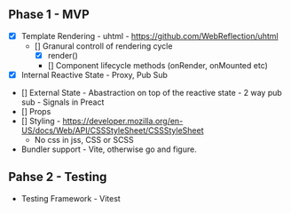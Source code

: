 ## Phase 1 - MVP

-   [x] Template Rendering - uhtml - https://github.com/WebReflection/uhtml
    -   [] Granural controll of rendering cycle
        -   [x] render()
        -   [] Component lifecycle methods (onRender, onMounted etc)
-   [x] Internal Reactive State - Proxy, Pub Sub
-   [] External State - Abastraction on top of the reactive state - 2 way pub sub - Signals in Preact
-   [] Props
-   [] Styling - https://developer.mozilla.org/en-US/docs/Web/API/CSSStyleSheet/CSSStyleSheet
    -   No css in jss, CSS or SCSS
-   Bundler support - Vite, otherwise go and figure.

## Pahse 2 - Testing

-   Testing Framework - Vitest
